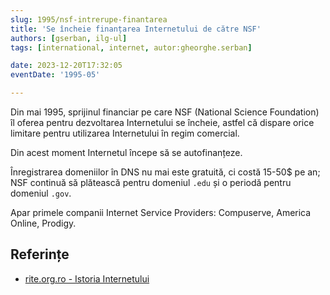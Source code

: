 ```yaml
---
slug: 1995/nsf-intrerupe-finantarea
title: 'Se încheie finanțarea Internetului de către NSF'
authors: [gserban, ilg-ul]
tags: [international, internet, autor:gheorghe.serban]

date: 2023-12-20T17:32:05
eventDate: '1995-05'

---
```


Din mai 1995, sprijinul financiar pe care NSF (National Science Foundation)
îl oferea pentru
dezvoltarea Internetului se încheie, astfel că
dispare orice limitare pentru utilizarea Internetului în regim
comercial.

<!-- truncate -->

Din acest moment Internetul începe să se autofinanțeze.

Înregistrarea domeniilor în DNS nu
mai este gratuită, ci costă 15-50$ pe an; NSF continuă să plătească
pentru domeniul `.edu` și o periodă pentru domeniul `.gov`.

Apar primele companii Internet Service Providers: Compuserve,
America Online, Prodigy.

## Referințe

- [rite.org.ro - Istoria Internetului](https://rite.org.ro/istoria-internetului/)
